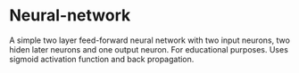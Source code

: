 # Neural-network
A simple two layer feed-forward neural network with two input neurons, two hiden later neurons and one output neuron. 
For educational purposes.
Uses sigmoid activation function and back propagation.
